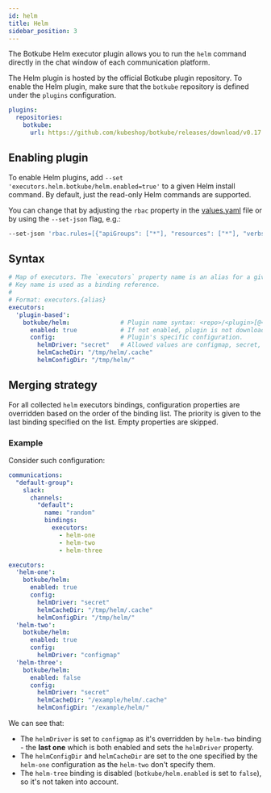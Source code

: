 ```yaml
---
id: helm
title: Helm
sidebar_position: 3
---
```


The Botkube Helm executor plugin allows you to run the `helm` command directly in the chat window of each communication platform.

The Helm plugin is hosted by the official Botkube plugin repository. To enable the Helm plugin, make sure that the `botkube` repository is defined under the `plugins` configuration.

```yaml
plugins:
  repositories:
    botkube:
      url: https://github.com/kubeshop/botkube/releases/download/v0.17.0/plugins-index.yaml
```

## Enabling plugin

To enable Helm plugins, add `--set 'executors.helm.botkube/helm.enabled=true'` to a given Helm install command. By default, just the read-only Helm commands are supported.

You can change that by adjusting the `rbac` property in the [values.yaml](https://github.com/kubeshop/botkube/blob/main/helm/botkube/values.yaml) file or by using the `--set-json` flag, e.g.:
```bash
--set-json 'rbac.rules=[{"apiGroups": ["*"], "resources": ["*"], "verbs": ["get","watch","list","create","delete"]}]'
```

## Syntax

```yaml
# Map of executors. The `executors` property name is an alias for a given configuration.
# Key name is used as a binding reference.
#
# Format: executors.{alias}
executors:
  'plugin-based':
    botkube/helm:              # Plugin name syntax: <repo>/<plugin>[@<version>]. If version is not provided, the latest version from repository is used.
      enabled: true            # If not enabled, plugin is not downloaded and started.
      config:                  # Plugin's specific configuration.
        helmDriver: "secret"   # Allowed values are configmap, secret, memory.
        helmCacheDir: "/tmp/helm/.cache"
        helmConfigDir: "/tmp/helm/"
```

## Merging strategy

For all collected `helm` executors bindings, configuration properties are overridden based on the order of the binding list. The priority is given to the last binding specified on the list. Empty properties are skipped.


### Example

Consider such configuration:

```yaml
communications:
  "default-group":
    slack:
      channels:
        "default":
          name: "random"
          bindings:
            executors:
              - helm-one
              - helm-two
              - helm-three

executors:
  'helm-one':
    botkube/helm:
      enabled: true
      config:
        helmDriver: "secret"
        helmCacheDir: "/tmp/helm/.cache"
        helmConfigDir: "/tmp/helm/"
  'helm-two':
    botkube/helm:
      enabled: true
      config:
        helmDriver: "configmap"
  'helm-three':
    botkube/helm:
      enabled: false
      config:
        helmDriver: "secret"
        helmCacheDir: "/example/helm/.cache"
        helmConfigDir: "/example/helm/"
```

We can see that:

- The `helmDriver` is set to `configmap` as it's overridden by `helm-two` binding - the **last one** which is both enabled and sets the `helmDriver` property.
- The `helmConfigDir` and `helmCacheDir` are set to the one specified by the `helm-one` configuration as the `helm-two` don't specify them.
- The `helm-tree` binding is disabled (`botkube/helm.enabled` is set to `false`), so it's not taken into account.
